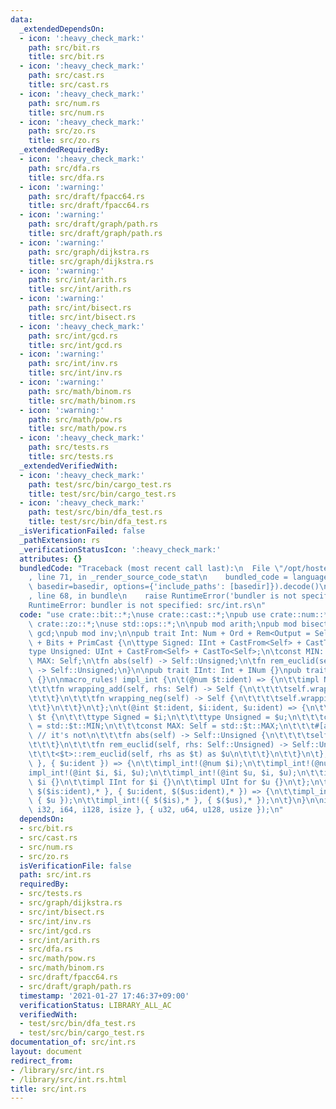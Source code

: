```yaml
---
data:
  _extendedDependsOn:
  - icon: ':heavy_check_mark:'
    path: src/bit.rs
    title: src/bit.rs
  - icon: ':heavy_check_mark:'
    path: src/cast.rs
    title: src/cast.rs
  - icon: ':heavy_check_mark:'
    path: src/num.rs
    title: src/num.rs
  - icon: ':heavy_check_mark:'
    path: src/zo.rs
    title: src/zo.rs
  _extendedRequiredBy:
  - icon: ':heavy_check_mark:'
    path: src/dfa.rs
    title: src/dfa.rs
  - icon: ':warning:'
    path: src/draft/fpacc64.rs
    title: src/draft/fpacc64.rs
  - icon: ':warning:'
    path: src/draft/graph/path.rs
    title: src/draft/graph/path.rs
  - icon: ':warning:'
    path: src/graph/dijkstra.rs
    title: src/graph/dijkstra.rs
  - icon: ':warning:'
    path: src/int/arith.rs
    title: src/int/arith.rs
  - icon: ':warning:'
    path: src/int/bisect.rs
    title: src/int/bisect.rs
  - icon: ':heavy_check_mark:'
    path: src/int/gcd.rs
    title: src/int/gcd.rs
  - icon: ':warning:'
    path: src/int/inv.rs
    title: src/int/inv.rs
  - icon: ':warning:'
    path: src/math/binom.rs
    title: src/math/binom.rs
  - icon: ':warning:'
    path: src/math/pow.rs
    title: src/math/pow.rs
  - icon: ':heavy_check_mark:'
    path: src/tests.rs
    title: src/tests.rs
  _extendedVerifiedWith:
  - icon: ':heavy_check_mark:'
    path: test/src/bin/cargo_test.rs
    title: test/src/bin/cargo_test.rs
  - icon: ':heavy_check_mark:'
    path: test/src/bin/dfa_test.rs
    title: test/src/bin/dfa_test.rs
  _isVerificationFailed: false
  _pathExtension: rs
  _verificationStatusIcon: ':heavy_check_mark:'
  attributes: {}
  bundledCode: "Traceback (most recent call last):\n  File \"/opt/hostedtoolcache/Python/3.9.1/x64/lib/python3.9/site-packages/onlinejudge_verify/documentation/build.py\"\
    , line 71, in _render_source_code_stat\n    bundled_code = language.bundle(stat.path,\
    \ basedir=basedir, options={'include_paths': [basedir]}).decode()\n  File \"/opt/hostedtoolcache/Python/3.9.1/x64/lib/python3.9/site-packages/onlinejudge_verify/languages/user_defined.py\"\
    , line 68, in bundle\n    raise RuntimeError('bundler is not specified: {}'.format(path.as_posix()))\n\
    RuntimeError: bundler is not specified: src/int.rs\n"
  code: "use crate::bit::*;\nuse crate::cast::*;\npub use crate::num::*;\npub use\
    \ crate::zo::*;\nuse std::ops::*;\n\npub mod arith;\npub mod bisect;\npub mod\
    \ gcd;\npub mod inv;\n\npub trait Int: Num + Ord + Rem<Output = Self> + RemAssign\
    \ + Bits + PrimCast {\n\ttype Signed: IInt + CastFrom<Self> + CastTo<Self>;\n\t\
    type Unsigned: UInt + CastFrom<Self> + CastTo<Self>;\n\tconst MIN: Self;\n\tconst\
    \ MAX: Self;\n\tfn abs(self) -> Self::Unsigned;\n\tfn rem_euclid(self, rhs: Self::Unsigned)\
    \ -> Self::Unsigned;\n}\n\npub trait IInt: Int + INum {}\npub trait UInt: Int\
    \ {}\n\nmacro_rules! impl_int {\n\t(@num $t:ident) => {\n\t\timpl Num for $t {\n\
    \t\t\tfn wrapping_add(self, rhs: Self) -> Self {\n\t\t\t\tself.wrapping_add(rhs)\n\
    \t\t\t}\n\t\t\tfn wrapping_neg(self) -> Self {\n\t\t\t\tself.wrapping_neg()\n\t\
    \t\t}\n\t\t}\n\t};\n\t(@int $t:ident, $i:ident, $u:ident) => {\n\t\timpl Int for\
    \ $t {\n\t\t\ttype Signed = $i;\n\t\t\ttype Unsigned = $u;\n\t\t\tconst MIN: Self\
    \ = std::$t::MIN;\n\t\t\tconst MAX: Self = std::$t::MAX;\n\t\t\t#[allow(unconditional_recursion)]\
    \ // it's not\n\t\t\tfn abs(self) -> Self::Unsigned {\n\t\t\t\tself.abs() as $u\n\
    \t\t\t}\n\t\t\tfn rem_euclid(self, rhs: Self::Unsigned) -> Self::Unsigned {\n\t\
    \t\t\t<$t>::rem_euclid(self, rhs as $t) as $u\n\t\t\t}\n\t\t}\n\t};\n\t({ $i:ident\
    \ }, { $u:ident }) => {\n\t\timpl_int!(@num $i);\n\t\timpl_int!(@num $u);\n\t\t\
    impl_int!(@int $i, $i, $u);\n\t\timpl_int!(@int $u, $i, $u);\n\t\timpl INum for\
    \ $i {}\n\t\timpl IInt for $i {}\n\t\timpl UInt for $u {}\n\t};\n\t({ $i:ident,\
    \ $($is:ident),* }, { $u:ident, $($us:ident),* }) => {\n\t\timpl_int!({ $i },\
    \ { $u });\n\t\timpl_int!({ $($is),* }, { $($us),* });\n\t}\n}\n\nimpl_int!({\
    \ i32, i64, i128, isize }, { u32, u64, u128, usize });\n"
  dependsOn:
  - src/bit.rs
  - src/cast.rs
  - src/num.rs
  - src/zo.rs
  isVerificationFile: false
  path: src/int.rs
  requiredBy:
  - src/tests.rs
  - src/graph/dijkstra.rs
  - src/int/bisect.rs
  - src/int/inv.rs
  - src/int/gcd.rs
  - src/int/arith.rs
  - src/dfa.rs
  - src/math/pow.rs
  - src/math/binom.rs
  - src/draft/fpacc64.rs
  - src/draft/graph/path.rs
  timestamp: '2021-01-27 17:46:37+09:00'
  verificationStatus: LIBRARY_ALL_AC
  verifiedWith:
  - test/src/bin/dfa_test.rs
  - test/src/bin/cargo_test.rs
documentation_of: src/int.rs
layout: document
redirect_from:
- /library/src/int.rs
- /library/src/int.rs.html
title: src/int.rs
---
```

